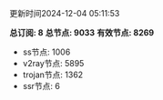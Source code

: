 更新时间2024-12-04 05:11:53

**总订阅: 8**
**总节点: 9033**
**有效节点: 8269**
- ss节点: 1006
- v2ray节点: 5895
- trojan节点: 1362
- ssr节点: 6

